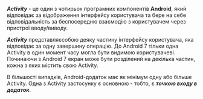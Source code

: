 ***Activity*** - це один з чотирьох програмних компонентів **Android**, який відповідає за відображення інтерфейсу користувача та бере на себе відповідальність за беспосередню взаємодію з користувачем через пристрої вводу/виводу.

***Activity*** представляєсобою деяку частину інтерфейсу користувача, яка відповідає за одну завершину операцію. До Android 7 тільки одна Activity в один момент часу могла бути видимою користувачеві. Починаючи з Android 7 екран може бути розділений на декілька частин, кожна з яких містить свою Activity.

В більшості випадків, Android-додаток має як мінімум одну або більше Activity. Одна з Activity застосунку є основною - тобто, є ***точкою входу в додаток***.

